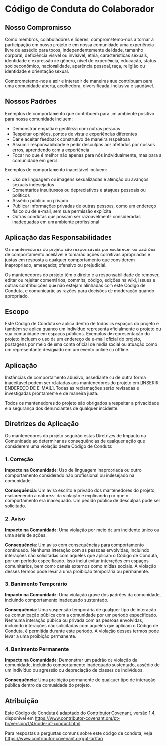 # Código de Conduta do Colaborador

## Nosso Compromisso

Como membros, colaboradores e líderes, comprometemo-nos a tornar a participação em nosso projeto e em nossa comunidade uma experiência livre de assédio para todos, independentemente de idade, tamanho corporal, deficiência visível ou invisível, etnia, características sexuais, identidade e expressão de gênero, nível de experiência, educação, status socioeconômico, nacionalidade, aparência pessoal, raça, religião ou identidade e orientação sexual.

Comprometemo-nos a agir e interagir de maneiras que contribuam para uma comunidade aberta, acolhedora, diversificada, inclusiva e saudável.

## Nossos Padrões

Exemplos de comportamento que contribuem para um ambiente positivo para nossa comunidade incluem:

- Demonstrar empatia e gentileza com outras pessoas
- Respeitar opiniões, pontos de vista e experiências diferentes
- Dar e aceitar feedback construtivo de maneira respeitosa
- Assumir responsabilidade e pedir desculpas aos afetados por nossos erros, aprendendo com a experiência
- Focar no que é melhor não apenas para nós individualmente, mas para a comunidade em geral

Exemplos de comportamento inaceitável incluem:

- Uso de linguagem ou imagens sexualizadas e atenção ou avanços sexuais indesejados
- Comentários insultuosos ou depreciativos e ataques pessoais ou políticos
- Assédio público ou privado
- Publicar informações privadas de outras pessoas, como um endereço físico ou de e-mail, sem sua permissão explícita
- Outras condutas que possam ser razoavelmente consideradas inadequadas em um ambiente profissional

## Aplicação das Responsabilidades

Os mantenedores do projeto são responsáveis por esclarecer os padrões de comportamento aceitável e tomarão ações corretivas apropriadas e justas em resposta a qualquer comportamento que considerem inapropriado, ameaçador, ofensivo ou prejudicial.

Os mantenedores do projeto têm o direito e a responsabilidade de remover, editar ou rejeitar comentários, commits, código, edições na wiki, issues e outras contribuições que não estejam alinhadas com este Código de Conduta, e comunicarão as razões para decisões de moderação quando apropriado.

## Escopo

Este Código de Conduta se aplica dentro de todos os espaços do projeto e também se aplica quando um indivíduo representa oficialmente o projeto ou sua comunidade em espaços públicos. Exemplos de representação do projeto incluem o uso de um endereço de e-mail oficial do projeto, postagens por meio de uma conta oficial de mídia social ou atuação como um representante designado em um evento online ou offline.

## Aplicação

Instâncias de comportamento abusivo, assediante ou de outra forma inaceitável podem ser relatadas aos mantenedores do projeto em [INSERIR ENDEREÇO DE E-MAIL]. Todas as reclamações serão revisadas e investigadas prontamente e de maneira justa.

Todos os mantenedores do projeto são obrigados a respeitar a privacidade e a segurança dos denunciantes de qualquer incidente.

## Diretrizes de Aplicação

Os mantenedores do projeto seguirão estas Diretrizes de Impacto na Comunidade ao determinar as consequências de qualquer ação que considerem uma violação deste Código de Conduta:

### 1. Correção

**Impacto na Comunidade**: Uso de linguagem inapropriada ou outro comportamento considerado não profissional ou indesejado na comunidade.

**Consequência**: Um aviso escrito e privado dos mantenedores do projeto, esclarecendo a natureza da violação e explicando por que o comportamento era inadequado. Um pedido público de desculpas pode ser solicitado.

### 2. Aviso

**Impacto na Comunidade**: Uma violação por meio de um incidente único ou uma série de ações.

**Consequência**: Um aviso com consequências para comportamento continuado. Nenhuma interação com as pessoas envolvidas, incluindo interações não solicitadas com aqueles que aplicam o Código de Conduta, por um período especificado. Isso inclui evitar interações em espaços comunitários, bem como canais externos como mídias sociais. A violação desses termos pode levar a uma proibição temporária ou permanente.

### 3. Banimento Temporário

**Impacto na Comunidade**: Uma violação grave dos padrões da comunidade, incluindo comportamento inadequado sustentado.

**Consequência**: Uma suspensão temporária de qualquer tipo de interação ou comunicação pública com a comunidade por um período especificado. Nenhuma interação pública ou privada com as pessoas envolvidas, incluindo interações não solicitadas com aqueles que aplicam o Código de Conduta, é permitida durante este período. A violação desses termos pode levar a uma proibição permanente.

### 4. Banimento Permanente

**Impacto na Comunidade**: Demonstrar um padrão de violação da comunidade, incluindo comportamento inadequado sustentado, assédio de um indivíduo ou agressão ou depreciação de classes de indivíduos.

**Consequência**: Uma proibição permanente de qualquer tipo de interação pública dentro da comunidade do projeto.

## Atribuição

Este Código de Conduta é adaptado do [Contributor Covenant][homepage], versão 1.4, disponível em https://www.contributor-covenant.org/pt-br/version/1/4/code-of-conduct.html

[homepage]: https://www.contributor-covenant.org

Para respostas a perguntas comuns sobre este código de conduta, veja https://www.contributor-covenant.org/pt-br/faq
